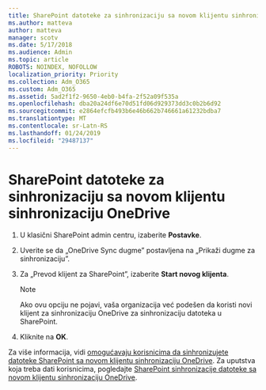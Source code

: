 ```yaml
---
title: SharePoint datoteke za sinhronizaciju sa novom klijentu sinhronizaciju OneDrive
ms.author: matteva
author: matteva
manager: scotv
ms.date: 5/17/2018
ms.audience: Admin
ms.topic: article
ROBOTS: NOINDEX, NOFOLLOW
localization_priority: Priority
ms.collection: Adm_O365
ms.custom: Adm_O365
ms.assetid: 5ad2f1f2-9650-4eb0-b4fa-2f52a09f535a
ms.openlocfilehash: dba20a24df6e70d51fd06d929373dd3c0b2b6d92
ms.sourcegitcommit: e2864efcfb493b6e46b662b746661a61232bdba7
ms.translationtype: MT
ms.contentlocale: sr-Latn-RS
ms.lasthandoff: 01/24/2019
ms.locfileid: "29487137"
---
```

# <a name="sync-sharepoint-files-with-the-new-onedrive-sync-client"></a>SharePoint datoteke za sinhronizaciju sa novom klijentu sinhronizaciju OneDrive

1. U klasični SharePoint admin centru, izaberite **Postavke**.
    
2. Uverite se da „OneDrive Sync dugme” postavljena na „Prikaži dugme za sinhronizaciju”.
    
3. Za „Prevod klijent za SharePoint”, izaberite **Start novog klijenta**.
    
    > [!NOTE]
    > Ako ovu opciju ne pojavi, vaša organizacija već podešen da koristi novi klijent za sinhronizaciju OneDrive za sinhronizaciju datoteka u SharePoint. 
  
4. Kliknite na **OK**.
    
Za više informacija, vidi [omogućavaju korisnicima da sinhronizujete datoteke SharePoint sa novom klijentu sinhronizaciju OneDrive](https://go.microsoft.com/fwlink/?linkid=866433). Za uputstva koja treba dati korisnicima, pogledajte [SharePoint sinhronizacije datoteke sa novom klijentu sinhronizaciju OneDrive](https://go.microsoft.com/fwlink/?linkid=866427).
  

